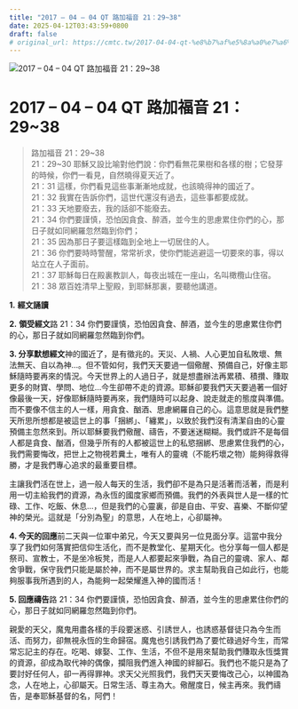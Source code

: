 ```yaml
---
title: "2017 – 04 – 04 QT 路加福音 21：29~38"
date: 2025-04-12T03:43:59+0800
draft: false
# original_url: https://cmtc.tw/2017-04-04-qt-%e8%b7%af%e5%8a%a0%e7%a6%8f%e9%9f%b3-21%ef%bc%9a2938
---
```


![2017 – 04 – 04 QT 路加福音 21：29~38](/images/qt.jpg   "2017 – 04 – 04 QT 路加福音 21：29~38")

# 2017 – 04 – 04 QT 路加福音 21：29~38

> 路加福音 21：29~38  
> 21：29~30 耶穌又設比喻對他們說：你們看無花果樹和各樣的樹；它發芽的時候，你們一看見，自然曉得夏天近了。  
> 21：31 這樣，你們看見這些事漸漸地成就，也該曉得神的國近了。  
> 21：32 我實在告訴你們，這世代還沒有過去，這些事都要成就。  
> 21：33 天地要廢去，我的話卻不能廢去。  
> 21：34 你們要謹慎，恐怕因貪食、醉酒，並今生的思慮累住你們的心，那日子就如同網羅忽然臨到你們；  
> 21：35 因為那日子要這樣臨到全地上一切居住的人。  
> 21：36 你們要時時警醒，常常祈求，使你們能逃避這一切要來的事，得以站立在人子面前。  
> 21：37 耶穌每日在殿裏教訓人，每夜出城在一座山，名叫橄欖山住宿。  
> 21：38 眾百姓清早上聖殿，到耶穌那裏，要聽他講道。

**1.** **經文誦讀**

**2.** **領受經文**路 21：34 你們要謹慎，恐怕因貪食、醉酒，並今生的思慮累住你們的心，那日子就如同網羅忽然臨到你們。

**3. 分享默想經文**神的國近了，是有徵兆的。天災、人禍、人心更加自私敗壞、無法無天、自以為神…。但不管如何，我們天天要過一個儆醒、預備自己，好像主耶穌隨時要再來的情況。今天世界上的人過日子，就是想盡辦法再累積、積攢、賺取更多的財寶、學問、地位…今生卻帶不走的資源。耶穌卻要我們天天要過著一個好像最後一天，好像耶穌隨時要再來，我們隨時可以起身、說走就走的態度與準備。而不要像不信主的人一樣，用貪食、酗酒、思慮網羅自己的心。這意思就是我們整天所思所想都是被這世上的事「捆綁」、「纏累」，以致於我們沒有清潔自由的心靈預備主忽然來到。所以耶穌要我們儆醒、禱告，不要迷迷糊糊。我們或許不是每個人都是貪食、酗酒，但幾乎所有的人都被這世上的私慾捆綁、思慮累住我們的心，我們需要悔改，把世上之物視若糞土，唯有人的靈魂（不能朽壞之物）能夠得救得勝，才是我們專心追求的最重要目標。

主讓我們活在世上，過一般人每天的生活，我們卻不是為只是活著而活著，而是利用一切主給我們的資源，為永恆的國度家鄉而預備。我們的外表與世人是一樣的忙碌、工作、吃飯、休息…，但是我們的心靈裏，卻是自由、平安、喜樂、不斷仰望神的榮光。這就是「分別為聖」的意思，人在地上，心卻屬神。

**4. 今天的回應**前二天與一位軍中弟兄，今天又要與另一位見面分享。這當中我分享了我們如何落實把信仰生活化，而不是教堂化、星期天化。也分享每一個人都是祭司、宣教士，不是坐冷板凳，而是人人都要起來爭戰，為自己的靈魂、家人、鄰舍爭戰，保守我們只能是屬於神，而不是屬世界的。求主幫助我自己如此行，也能夠服事我所遇到的人，為能夠一起榮耀進入神的國而活！

**5. 回應禱告**路 21：34 你們要謹慎，恐怕因貪食、醉酒，並今生的思慮累住你們的心，那日子就如同網羅忽然臨到你們。

親愛的天父，魔鬼用盡各樣的手段要迷惑、引誘世人，也誘惑基督徒只為今生而活、而努力，卻無視永恆的生命歸宿。魔鬼也引誘我們為了要忙碌過好今生，而常常忘記主的存在。吃喝、嫁娶、工作、生活，不但不是用來幫助我們賺取永恆獎賞的資源，卻成為取代神的偶像，攔阻我們進入神國的絆腳石。我們也不能只是為了要討好任何人，卻一再得罪神。求天父光照我們，我們天天要悔改己心，以神國為念，人在地上，心卻屬天。日常生活、尊主為大。儆醒度日，候主再來。我們禱告，是奉耶穌基督的名，阿們！